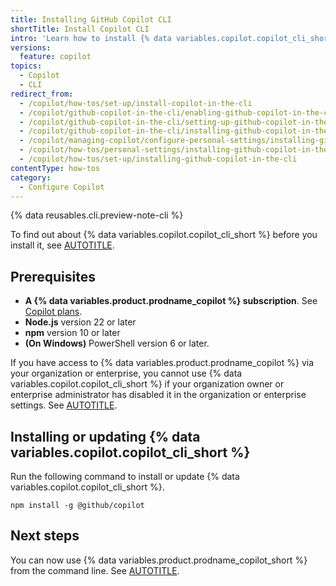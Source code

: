 ```yaml
---
title: Installing GitHub Copilot CLI
shortTitle: Install Copilot CLI
intro: 'Learn how to install {% data variables.copilot.copilot_cli_short %} so that you can use {% data variables.product.prodname_copilot_short %} directly from the command line.'
versions:
  feature: copilot
topics:
  - Copilot
  - CLI
redirect_from:
  - /copilot/how-tos/set-up/install-copilot-in-the-cli
  - /copilot/github-copilot-in-the-cli/enabling-github-copilot-in-the-cli
  - /copilot/github-copilot-in-the-cli/setting-up-github-copilot-in-the-cli
  - /copilot/github-copilot-in-the-cli/installing-github-copilot-in-the-cli
  - /copilot/managing-copilot/configure-personal-settings/installing-github-copilot-in-the-cli
  - /copilot/how-tos/personal-settings/installing-github-copilot-in-the-cli
  - /copilot/how-tos/set-up/installing-github-copilot-in-the-cli
contentType: how-tos
category: 
  - Configure Copilot
---
```


{% data reusables.cli.preview-note-cli %}

To find out about {% data variables.copilot.copilot_cli_short %} before you install it, see [AUTOTITLE](/copilot/concepts/agents/about-copilot-cli).

## Prerequisites

* **A {% data variables.product.prodname_copilot %} subscription**. See [Copilot plans](https://github.com/features/copilot/plans?ref_product=copilot&ref_type=engagement&ref_style=text).
* **Node.js** version 22 or later
* **npm** version 10 or later
* **(On Windows)** PowerShell version 6 or later.

If you have access to {% data variables.product.prodname_copilot %} via your organization or enterprise, you cannot use {% data variables.copilot.copilot_cli_short %} if your organization owner or enterprise administrator has disabled it in the organization or enterprise settings. See [AUTOTITLE](/copilot/managing-copilot/managing-github-copilot-in-your-organization/managing-github-copilot-features-in-your-organization/managing-policies-for-copilot-in-your-organization).

## Installing or updating {% data variables.copilot.copilot_cli_short %}

Run the following command to install or update {% data variables.copilot.copilot_cli_short %}.

```shell copy
npm install -g @github/copilot
```

## Next steps

You can now use {% data variables.product.prodname_copilot_short %} from the command line. See [AUTOTITLE](/copilot/how-tos/use-copilot-agents/use-copilot-cli).
